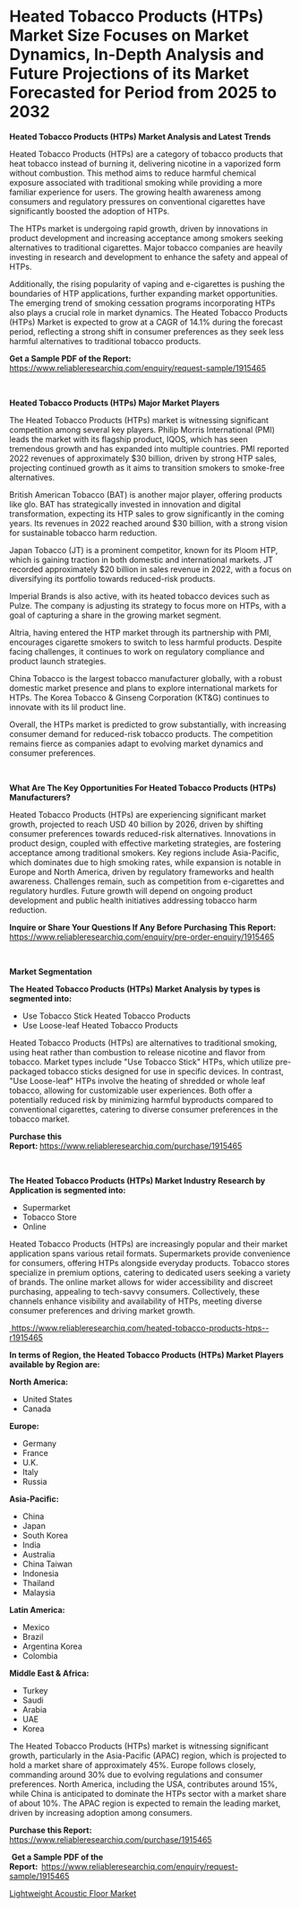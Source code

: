 <p><h1>Heated Tobacco Products (HTPs) Market Size Focuses on Market Dynamics, In-Depth Analysis and Future Projections of its Market Forecasted for Period from 2025 to 2032</h1></p><p><strong>Heated Tobacco Products (HTPs) Market Analysis and Latest Trends</strong></p>
<p><p>Heated Tobacco Products (HTPs) are a category of tobacco products that heat tobacco instead of burning it, delivering nicotine in a vaporized form without combustion. This method aims to reduce harmful chemical exposure associated with traditional smoking while providing a more familiar experience for users. The growing health awareness among consumers and regulatory pressures on conventional cigarettes have significantly boosted the adoption of HTPs. </p><p>The HTPs market is undergoing rapid growth, driven by innovations in product development and increasing acceptance among smokers seeking alternatives to traditional cigarettes. Major tobacco companies are heavily investing in research and development to enhance the safety and appeal of HTPs. </p><p>Additionally, the rising popularity of vaping and e-cigarettes is pushing the boundaries of HTP applications, further expanding market opportunities. The emerging trend of smoking cessation programs incorporating HTPs also plays a crucial role in market dynamics. The Heated Tobacco Products (HTPs) Market is expected to grow at a CAGR of 14.1% during the forecast period, reflecting a strong shift in consumer preferences as they seek less harmful alternatives to traditional tobacco products.</p></p>
<p><strong>Get a Sample PDF of the Report:&nbsp;</strong> <a href="https://www.reliableresearchiq.com/enquiry/request-sample/1915465?utm_campaign=3384&utm_medium=2&utm_source=Github&utm_content=ia&utm_term=06042025&utm_id=heated-tobacco-products-htps">https://www.reliableresearchiq.com/enquiry/request-sample/1915465</a></p>
<p>&nbsp;</p>
<p><strong>Heated Tobacco Products (HTPs) Major Market Players</strong></p>
<p><p>The Heated Tobacco Products (HTPs) market is witnessing significant competition among several key players. Philip Morris International (PMI) leads the market with its flagship product, IQOS, which has seen tremendous growth and has expanded into multiple countries. PMI reported 2022 revenues of approximately $30 billion, driven by strong HTP sales, projecting continued growth as it aims to transition smokers to smoke-free alternatives.</p><p>British American Tobacco (BAT) is another major player, offering products like glo. BAT has strategically invested in innovation and digital transformation, expecting its HTP sales to grow significantly in the coming years. Its revenues in 2022 reached around $30 billion, with a strong vision for sustainable tobacco harm reduction.</p><p>Japan Tobacco (JT) is a prominent competitor, known for its Ploom HTP, which is gaining traction in both domestic and international markets. JT recorded approximately $20 billion in sales revenue in 2022, with a focus on diversifying its portfolio towards reduced-risk products.</p><p>Imperial Brands is also active, with its heated tobacco devices such as Pulze. The company is adjusting its strategy to focus more on HTPs, with a goal of capturing a share in the growing market segment.</p><p>Altria, having entered the HTP market through its partnership with PMI, encourages cigarette smokers to switch to less harmful products. Despite facing challenges, it continues to work on regulatory compliance and product launch strategies.</p><p>China Tobacco is the largest tobacco manufacturer globally, with a robust domestic market presence and plans to explore international markets for HTPs. The Korea Tobacco & Ginseng Corporation (KT&G) continues to innovate with its lil product line.</p><p>Overall, the HTPs market is predicted to grow substantially, with increasing consumer demand for reduced-risk tobacco products. The competition remains fierce as companies adapt to evolving market dynamics and consumer preferences.</p></p>
<p>&nbsp;</p>
<p><strong>What Are The Key Opportunities For Heated Tobacco Products (HTPs) Manufacturers?</strong></p>
<p><p>Heated Tobacco Products (HTPs) are experiencing significant market growth, projected to reach USD 40 billion by 2026, driven by shifting consumer preferences towards reduced-risk alternatives. Innovations in product design, coupled with effective marketing strategies, are fostering acceptance among traditional smokers. Key regions include Asia-Pacific, which dominates due to high smoking rates, while expansion is notable in Europe and North America, driven by regulatory frameworks and health awareness. Challenges remain, such as competition from e-cigarettes and regulatory hurdles. Future growth will depend on ongoing product development and public health initiatives addressing tobacco harm reduction.</p></p>
<p><strong>Inquire or Share Your Questions If Any Before Purchasing This Report:</strong> <a href="https://www.reliableresearchiq.com/enquiry/pre-order-enquiry/1915465?utm_campaign=3384&utm_medium=2&utm_source=Github&utm_content=ia&utm_term=06042025&utm_id=heated-tobacco-products-htps">https://www.reliableresearchiq.com/enquiry/pre-order-enquiry/1915465</a></p>
<p>&nbsp;</p>
<p><strong>Market Segmentation</strong></p>
<p><strong>The Heated Tobacco Products (HTPs) Market Analysis by types is segmented into:</strong></p>
<p><ul><li>Use Tobacco Stick Heated Tobacco Products</li><li>Use Loose-leaf Heated Tobacco Products</li></ul></p>
<p><p>Heated Tobacco Products (HTPs) are alternatives to traditional smoking, using heat rather than combustion to release nicotine and flavor from tobacco. Market types include "Use Tobacco Stick" HTPs, which utilize pre-packaged tobacco sticks designed for use in specific devices. In contrast, "Use Loose-leaf" HTPs involve the heating of shredded or whole leaf tobacco, allowing for customizable user experiences. Both offer a potentially reduced risk by minimizing harmful byproducts compared to conventional cigarettes, catering to diverse consumer preferences in the tobacco market.</p></p>
<p><strong>Purchase this Report:&nbsp;</strong><a href="https://www.reliableresearchiq.com/purchase/1915465?utm_campaign=3384&utm_medium=2&utm_source=Github&utm_content=ia&utm_term=06042025&utm_id=heated-tobacco-products-htps">https://www.reliableresearchiq.com/purchase/1915465</a></p>
<p>&nbsp;</p>
<p><strong>The Heated Tobacco Products (HTPs) Market Industry Research by Application is segmented into:</strong></p>
<p><ul><li>Supermarket</li><li>Tobacco Store</li><li>Online</li></ul></p>
<p><p>Heated Tobacco Products (HTPs) are increasingly popular and their market application spans various retail formats. Supermarkets provide convenience for consumers, offering HTPs alongside everyday products. Tobacco stores specialize in premium options, catering to dedicated users seeking a variety of brands. The online market allows for wider accessibility and discreet purchasing, appealing to tech-savvy consumers. Collectively, these channels enhance visibility and availability of HTPs, meeting diverse consumer preferences and driving market growth.</p></p>
<p><a href="https://www.reliableresearchiq.com/heated-tobacco-products-htps--r1915465?utm_campaign=3384&utm_medium=2&utm_source=Github&utm_content=ia&utm_term=06042025&utm_id=heated-tobacco-products-htps">&nbsp;https://www.reliableresearchiq.com/heated-tobacco-products-htps--r1915465</a></p>
<p><strong>In terms of Region, the Heated Tobacco Products (HTPs) Market Players available by Region are:</strong></p>
<p>
    <p> <strong> North America: </strong>
        <ul>
            <li>United States</li>
            <li>Canada</li>
        </ul>
        </p> 
    <p> <strong> Europe: </strong>
        <ul>
            <li>Germany</li>
            <li>France</li>
            <li>U.K.</li>
            <li>Italy</li>
            <li>Russia</li>
        </ul>
        </p> 
    <p> <strong> Asia-Pacific: </strong>
        <ul>
            <li>China</li>
            <li>Japan</li>
            <li>South Korea</li>
            <li>India</li>
            <li>Australia</li>
            <li>China Taiwan</li>
            <li>Indonesia</li>
            <li>Thailand</li>
            <li>Malaysia</li>
        </ul>
        </p> 
    <p> <strong> Latin America: </strong>
        <ul>
            <li>Mexico</li>
            <li>Brazil</li>
            <li>Argentina Korea</li>
            <li>Colombia</li>
        </ul>
        </p> 
    <p> <strong> Middle East & Africa: </strong>
        <ul>
            <li>Turkey</li>
            <li>Saudi</li>
            <li>Arabia</li>
            <li>UAE</li>
            <li>Korea</li>
        </ul>
    </p>
    </p>
<p><p>The Heated Tobacco Products (HTPs) market is witnessing significant growth, particularly in the Asia-Pacific (APAC) region, which is projected to hold a market share of approximately 45%. Europe follows closely, commanding around 30% due to evolving regulations and consumer preferences. North America, including the USA, contributes around 15%, while China is anticipated to dominate the HTPs sector with a market share of about 10%. The APAC region is expected to remain the leading market, driven by increasing adoption among consumers.</p></p>
<p><strong>Purchase this Report: </strong><a href="https://www.reliableresearchiq.com/purchase/1915465?utm_campaign=3384&utm_medium=2&utm_source=Github&utm_content=ia&utm_term=06042025&utm_id=heated-tobacco-products-htps">https://www.reliableresearchiq.com/purchase/1915465</a></p>
<p>&nbsp;<strong>Get a Sample PDF of the Report:&nbsp;&nbsp;</strong><a href="https://www.reliableresearchiq.com/enquiry/request-sample/1915465?utm_campaign=3384&utm_medium=2&utm_source=Github&utm_content=ia&utm_term=06042025&utm_id=heated-tobacco-products-htps">https://www.reliableresearchiq.com/enquiry/request-sample/1915465</a></p>
<p><strong></strong></p>
<p><p><a href="https://github.com/joshuagarcia509/Market-Research-Report-List-1/blob/main/lightweight-acoustic-floor-market.md?utm_campaign=3384&utm_medium=2&utm_source=Github&utm_content=ia&utm_term=06042025&utm_id=heated-tobacco-products-htps">Lightweight Acoustic Floor Market</a></p></p>